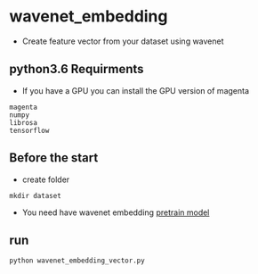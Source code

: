 # wavenet_embedding

* Create feature vector from your dataset using wavenet

## python3.6 Requirments
* If you have a GPU you can install the GPU version of magenta
```
magenta
numpy
librosa
tensorflow

```

## Before the start
* create folder
```
mkdir dataset
```
* You need have wavenet embedding [pretrain model](https://github.com/tensorflow/magenta/tree/master/magenta/models/nsynth)

## run

```
python wavenet_embedding_vector.py
```

